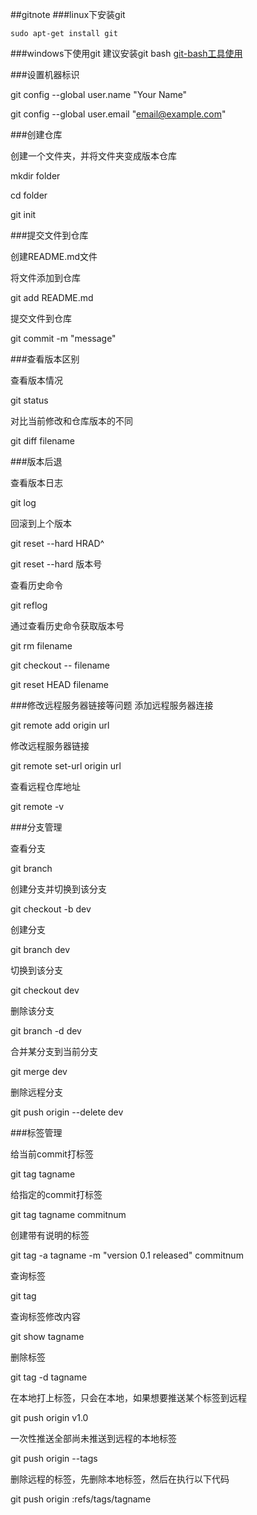 ##gitnote
###linux下安装git
```shell
sudo apt-get install git
```
###windows下使用git
建议安装git bash [git-bash工具使用](../toolnote/git-bash工具使用.md)

###设置机器标识

git config --global user.name "Your Name"

git config --global user.email "email@example.com"

###创建仓库

创建一个文件夹，并将文件夹变成版本仓库

mkdir folder

cd folder

git init

###提交文件到仓库

创建README.md文件

将文件添加到仓库

git add README.md

提交文件到仓库

git commit -m "message"

###查看版本区别

查看版本情况

git status

对比当前修改和仓库版本的不同

git diff filename

###版本后退

查看版本日志

git log

回滚到上个版本

git reset --hard HRAD^

git reset --hard 版本号

查看历史命令

git reflog

通过查看历史命令获取版本号

git rm filename

git checkout -- filename

git reset HEAD filename

###修改远程服务器链接等问题
添加远程服务器连接

git remote add origin url

修改远程服务器链接

git remote set-url origin url

查看远程仓库地址

git remote -v

###分支管理

查看分支

git branch

创建分支并切换到该分支

git checkout -b dev

创建分支

git branch dev

切换到该分支

git checkout dev

删除该分支

git branch -d dev

合并某分支到当前分支

git merge dev

删除远程分支

git push origin --delete dev

###标签管理

给当前commit打标签

git tag tagname

给指定的commit打标签

git tag tagname commitnum

创建带有说明的标签

git tag -a tagname -m "version 0.1 released" commitnum

查询标签

git tag

查询标签修改内容

git show tagname

删除标签

git tag -d tagname

在本地打上标签，只会在本地，如果想要推送某个标签到远程

git push origin v1.0

一次性推送全部尚未推送到远程的本地标签

git push origin --tags

删除远程的标签，先删除本地标签，然后在执行以下代码

git push origin :refs/tags/tagname